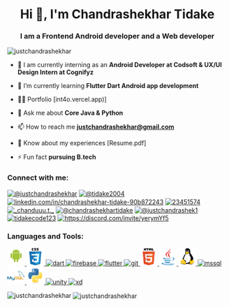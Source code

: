 <h1 align="center">Hi 👋, I'm Chandrashekhar Tidake</h1>
<h3 align="center">I am a Frontend Android developer and a Web developer</h3>

<p align="left"> <img src="https://komarev.com/ghpvc/?username=justchandrashekhar&label=Profile%20views&color=0e75b6&style=flat" alt="justchandrashekhar" /> </p>

- 🔭 I am currently interning as an **Android Developer at Codsoft & UX/UI Design Intern at Cognifyz**

- 🌱 I’m currently learning **Flutter Dart Android app development**

- 👨‍💻 Portfolio [int4o.vercel.app)]

- 💬 Ask me about **Core Java & Python**

- 📫 How to reach me **justchandrashekhar@gmail.com**

- 📄 Know about my experiences [Resume.pdf]

- ⚡ Fun fact **pursuing B.tech**

<h3 align="left">Connect with me:</h3>
<p align="left">
<a href="https://codepen.io/@justchandrashekhar" target="blank"><img align="center" src="https://raw.githubusercontent.com/rahuldkjain/github-profile-readme-generator/master/src/images/icons/Social/codepen.svg" alt="@justchandrashekhar" height="30" width="40" /></a>
<a href="https://twitter.com/@tidake2004" target="blank"><img align="center" src="https://raw.githubusercontent.com/rahuldkjain/github-profile-readme-generator/master/src/images/icons/Social/twitter.svg" alt="@tidake2004" height="30" width="40" /></a>
<a href="https://linkedin.com/in/linkedin.com/in/chandrashekhar-tidake-90b872243" target="blank"><img align="center" src="https://raw.githubusercontent.com/rahuldkjain/github-profile-readme-generator/master/src/images/icons/Social/linked-in-alt.svg" alt="linkedin.com/in/chandrashekhar-tidake-90b872243" height="30" width="40" /></a>
<a href="https://stackoverflow.com/users/23451574" target="blank"><img align="center" src="https://raw.githubusercontent.com/rahuldkjain/github-profile-readme-generator/master/src/images/icons/Social/stack-overflow.svg" alt="23451574" height="30" width="40" /></a>
<a href="https://instagram.com/_chanduuu.t._" target="blank"><img align="center" src="https://raw.githubusercontent.com/rahuldkjain/github-profile-readme-generator/master/src/images/icons/Social/instagram.svg" alt="_chanduuu.t._" height="30" width="40" /></a>
<a href="https://medium.com/@chandrashekhartidake" target="blank"><img align="center" src="https://raw.githubusercontent.com/rahuldkjain/github-profile-readme-generator/master/src/images/icons/Social/medium.svg" alt="@chandrashekhartidake" height="30" width="40" /></a>
<a href="https://www.hackerrank.com/@justchandrashek1" target="blank"><img align="center" src="https://raw.githubusercontent.com/rahuldkjain/github-profile-readme-generator/master/src/images/icons/Social/hackerrank.svg" alt="@justchandrashek1" height="30" width="40" /></a>
<a href="https://www.leetcode.com/tidakecode123" target="blank"><img align="center" src="https://raw.githubusercontent.com/rahuldkjain/github-profile-readme-generator/master/src/images/icons/Social/leet-code.svg" alt="tidakecode123" height="30" width="40" /></a>
<a href="https://discord.gg/https://discord.com/invite/yerymYf5" target="blank"><img align="center" src="https://raw.githubusercontent.com/rahuldkjain/github-profile-readme-generator/master/src/images/icons/Social/discord.svg" alt="https://discord.com/invite/yerymYf5" height="30" width="40" /></a>
</p>

<h3 align="left">Languages and Tools:</h3>
<p align="left"> <a href="https://developer.android.com" target="_blank" rel="noreferrer"> <img src="https://raw.githubusercontent.com/devicons/devicon/master/icons/android/android-original-wordmark.svg" alt="android" width="40" height="40"/> </a> <a href="https://www.w3schools.com/css/" target="_blank" rel="noreferrer"> <img src="https://raw.githubusercontent.com/devicons/devicon/master/icons/css3/css3-original-wordmark.svg" alt="css3" width="40" height="40"/> </a> <a href="https://dart.dev" target="_blank" rel="noreferrer"> <img src="https://www.vectorlogo.zone/logos/dartlang/dartlang-icon.svg" alt="dart" width="40" height="40"/> </a> <a href="https://firebase.google.com/" target="_blank" rel="noreferrer"> <img src="https://www.vectorlogo.zone/logos/firebase/firebase-icon.svg" alt="firebase" width="40" height="40"/> </a> <a href="https://flutter.dev" target="_blank" rel="noreferrer"> <img src="https://www.vectorlogo.zone/logos/flutterio/flutterio-icon.svg" alt="flutter" width="40" height="40"/> </a> <a href="https://git-scm.com/" target="_blank" rel="noreferrer"> <img src="https://www.vectorlogo.zone/logos/git-scm/git-scm-icon.svg" alt="git" width="40" height="40"/> </a> <a href="https://www.w3.org/html/" target="_blank" rel="noreferrer"> <img src="https://raw.githubusercontent.com/devicons/devicon/master/icons/html5/html5-original-wordmark.svg" alt="html5" width="40" height="40"/> </a> <a href="https://www.java.com" target="_blank" rel="noreferrer"> <img src="https://raw.githubusercontent.com/devicons/devicon/master/icons/java/java-original.svg" alt="java" width="40" height="40"/> </a> <a href="https://www.linux.org/" target="_blank" rel="noreferrer"> <img src="https://raw.githubusercontent.com/devicons/devicon/master/icons/linux/linux-original.svg" alt="linux" width="40" height="40"/> </a> <a href="https://www.microsoft.com/en-us/sql-server" target="_blank" rel="noreferrer"> <img src="https://www.svgrepo.com/show/303229/microsoft-sql-server-logo.svg" alt="mssql" width="40" height="40"/> </a> <a href="https://www.mysql.com/" target="_blank" rel="noreferrer"> <img src="https://raw.githubusercontent.com/devicons/devicon/master/icons/mysql/mysql-original-wordmark.svg" alt="mysql" width="40" height="40"/> </a> <a href="https://www.python.org" target="_blank" rel="noreferrer"> <img src="https://raw.githubusercontent.com/devicons/devicon/master/icons/python/python-original.svg" alt="python" width="40" height="40"/> </a> <a href="https://unity.com/" target="_blank" rel="noreferrer"> <img src="https://www.vectorlogo.zone/logos/unity3d/unity3d-icon.svg" alt="unity" width="40" height="40"/> </a> <a href="https://www.adobe.com/products/xd.html" target="_blank" rel="noreferrer"> <img src="https://cdn.worldvectorlogo.com/logos/adobe-xd.svg" alt="xd" width="40" height="40"/> </a> </p>

<p><img align="left" src="https://github-readme-stats.vercel.app/api/top-langs?username=justchandrashekhar&show_icons=true&locale=en&layout=compact" alt="justchandrashekhar" /></p>

<p>&nbsp;<img align="center" src="https://github-readme-stats.vercel.app/api?username=justchandrashekhar&show_icons=true&locale=en" alt="justchandrashekhar" /></p>
